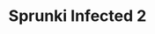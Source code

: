 ---
slug: sprunki-infected-2-2482
title: Sprunki Infected 2
description: "Sprunki Infected 2 is an exciting online game. Play for free directly in your browser!"
icon: /images/popular_mods/Sprunki Infected 2.png
url: https://wowtbc.net/sprunkin/sprunki-infected2/index.html
previewImage: /images/popular_mods/Sprunki Infected 2.png
type: popular mods

# SEO配置
seo:
  title: "Sprunki Infected 2 - Play Free Online Game | Fun Browser Games"
  description: "Sprunki Infected 2 - Play this fun online game for free in your browser. No download required!"
  ogImage: "/images/popular_mods/Sprunki Infected 2.png"
  keywords: "sprunki-infected-2-2482, online game, browser game, free game, popular mods game, play online"

videoUrls:
  - https://www.youtube.com/embed/example1
  - https://www.youtube.com/embed/example2

whyPlay:
  title: "Why Play Sprunki Infected 2?"
  items:
    - "Immersive Gameplay: Sprunki Infected 2 offers an engaging and immersive gaming experience that will keep you entertained for hours"
    - "Challenging Levels: Test your skills with increasingly difficult challenges and obstacles"
    - "Beautiful Graphics: Enjoy stunning visuals and smooth animations that bring the game world to life"
    - "Regular Updates: New content and features are added regularly to keep the game fresh and exciting"
    - "Free to Play: Experience all the fun without spending a penny"
    - "Community Features: Connect with other players, share strategies, and compete for high scores"
    - "Cross-Platform: Play on any device with a web browser, no downloads required"

features:
  title: "Key Features of Sprunki Infected 2"
  image: "/images/popular_mods/Sprunki Infected 2.png"
  items:
    - "Intuitive Controls: Easy to learn controls make Sprunki Infected 2 accessible for players of all skill levels"
    - "Multiple Game Modes: Enjoy various gameplay options that provide different challenges and experiences"
    - "Character Customization: Personalize your gaming experience with unique characters and items"
    - "Achievement System: Complete special tasks to earn rewards and recognition"
    - "Leaderboards: Compete with players worldwide and see who can achieve the highest scores"

characteristics:
  title: "Game Characteristics"
  image: "/images/popular_mods/Sprunki Infected 2.png"
  items:
    - "Genre: Popular mods game with elements of strategy and skill"
    - "Difficulty: Suitable for both casual gamers and those seeking a challenge"
    - "Play Time: Quick sessions or extended gameplay, depending on your preference"
    - "Art Style: Vibrant and engaging visuals that enhance the gaming experience"
    - "Sound Design: Immersive audio that complements the gameplay perfectly"

info: "Sprunki Infected 2 is an exciting online game that offers players a unique and engaging gaming experience. With its intuitive controls, stunning visuals, and challenging gameplay, Sprunki Infected 2 provides hours of entertainment for players of all ages and skill levels. Whether you're looking for a quick gaming session during a break or an extended play session, Sprunki Infected 2 delivers an immersive experience that will keep you coming back for more. The game features multiple levels of increasing difficulty, ensuring that players are constantly challenged as they progress. With regular updates adding new content and features, Sprunki Infected 2 remains fresh and exciting, providing endless entertainment options for its growing community of players."

howToPlayIntro: "Welcome to Sprunki Infected 2! This guide will walk you through the basics and help you master the game. Whether you're a beginner or looking to improve your skills, these tips and instructions will enhance your gaming experience."

howToPlaySteps:
  - title: "Getting Started"
    description: "Begin your Sprunki Infected 2 adventure by familiarizing yourself with the controls. Use your keyboard or mouse to navigate through the game interface. The tutorial will guide you through the basic mechanics and help you understand the objectives."
  - title: "Understanding the Objectives"
    description: "In Sprunki Infected 2, your main goal is to progress through levels by completing specific objectives. Each level presents unique challenges that require different strategies and approaches."
  - title: "Mastering the Controls"
    description: "Practice using the controls to improve your precision and reaction time. Sprunki Infected 2 requires quick reflexes and strategic thinking to overcome obstacles and defeat opponents."
  - title: "Utilizing Power-ups"
    description: "Collect power-ups throughout the game to enhance your abilities and overcome difficult challenges. Each power-up offers unique advantages that can be crucial for success."
  - title: "Developing Strategies"
    description: "As you progress in Sprunki Infected 2, develop effective strategies for different scenarios. Analyze patterns, anticipate challenges, and adapt your approach to maximize your performance."

faq:
  title: "Frequently Asked Questions about Sprunki Infected 2"
  items:
    - question: "Is Sprunki Infected 2 free to play?"
      answer: "Yes, Sprunki Infected 2 is completely free to play directly in your web browser. No downloads or purchases are required to enjoy the full game experience."
    - question: "Can I play Sprunki Infected 2 on mobile devices?"
      answer: "Yes, Sprunki Infected 2 is optimized for both desktop and mobile play. You can enjoy the game on any device with a web browser and internet connection."
    - question: "Are there any in-game purchases?"
      answer: "While Sprunki Infected 2 is free to play, there may be optional in-game purchases available for cosmetic items or additional features that don't affect core gameplay."
    - question: "How often is Sprunki Infected 2 updated?"
      answer: "The developers regularly update Sprunki Infected 2 with new content, features, and improvements based on player feedback and game performance."
    - question: "Can I play Sprunki Infected 2 offline?"
      answer: "Currently, Sprunki Infected 2 requires an internet connection to play as it's a browser-based online game."
    - question: "Is Sprunki Infected 2 suitable for children?"
      answer: "Yes, Sprunki Infected 2 is designed to be family-friendly and suitable for players of all ages."
    - question: "How do I report bugs or issues?"
      answer: "If you encounter any problems while playing Sprunki Infected 2, you can report them through the game's support page or contact the developers directly through their website."
    - question: "Still Have Questions?"
      answer: "If you have additional questions about Sprunki Infected 2 that aren't covered in this FAQ, please visit our support center or contact our customer service team for assistance."
---
